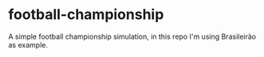 # football-championship
A simple football championship simulation, in this repo I'm using Brasileirão as example.
